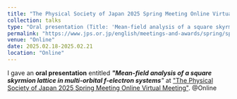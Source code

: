 ```yaml
---
title: "The Physical Society of Japan 2025 Spring Meeting Online Virtual Meeting"
collection: talks
type: "Oral presentation (Title: 'Mean-field analysis of a square skyrmion lattice in multi-orbital $f$-electron systems')"
permalink: "https://www.jps.or.jp/english/meetings-and-awards/spring/spring-meeting.html"
venue: "Online"
date: 2025.02.18-2025.02.21
location: "Online"
---
```


I gave an **oral presentation** entitled ***"Mean-field analysis of a square skyrmion lattice in multi-orbital f-electron systems**"* at ["The Physical Society of Japan 2025 Spring Meeting Online Virtual Meeting"](https://www.jps.or.jp/english/meetings-and-awards/spring/spring-meeting.html). @Online

